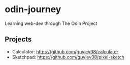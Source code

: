 # odin-journey
Learning web-dev through The Odin Project
## Projects 
- Calculator: https://github.com/guylev38/calculator
- Sketchpad: https://github.com/guylev38/pixel-sketch
